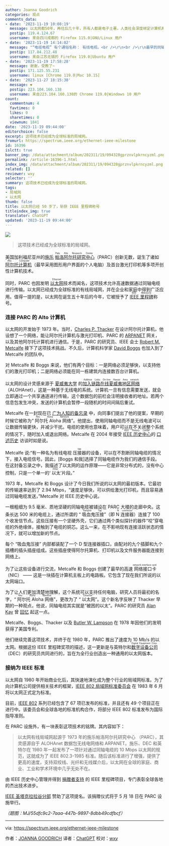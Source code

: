 ```yaml
---
author: Joanna Goodrich
categories: 观点
comments_data:
- date: '2023-11-19 10:08:19'
  message: 以太网都50年，再往后几十年，所有人都是电子土著，人类社会深度绑定计算机和互联网
  postip: 119.4.124.67
  username: 来自四川成都的 Firefox 115.0|GNU/Linux 用户
- date: '2023-11-19 14:14:02'
  message: "“电缆电视” 有个通俗名称： 有线电视。<br />\r\n<br />\r\n最早的同轴电缆网线就是现在老式的有线电视线（粗线）。后来才发展出细线。"
  postip: 117.84.212.48
  username: 来自江苏无锡的 Firefox 119.0|Ubuntu 用户
- date: '2023-11-19 17:58:28'
  message: 谢谢，受教了~
  postip: 171.125.55.231
  username: linux [Chrome 119.0|Mac 10.15]
- date: '2023-11-27 18:15:38'
  message: ❤️
  postip: 223.104.160.138
  username: 来自223.104.160.138的 Chrome 119.0|Windows 10 用户
count:
  commentnum: 4
  favtimes: 0
  likes: 0
  sharetimes: 0
  viewnum: 1841
date: '2023-11-19 09:44:00'
editorchoice: false
excerpt: 这项技术已经成为全球标准的局域网。
fromurl: https://spectrum.ieee.org/ethernet-ieee-milestone
id: 16396
islctt: true
banner_img: /data/attachment/album/202311/19/094328gprznvlpkrncyzml.png
permalink: /article-16396-1.html
index_img: /data/attachment/album/202311/19/094328gprznvlpkrncyzml.png.thumb.jpg
related: []
reviewer: wxy
selector: ''
summary: 这项技术已经成为全球标准的局域网。
tags:
- 局域网
- 以太网
thumb: false
title: 以太网已经 50 岁了，斩获 IEEE 里程碑称号
titleindex_img: true
translator: ChatGPT
updated: '2023-11-19 09:44:00'
---
```


![](/data/attachment/album/202311/19/094328gprznvlpkrncyzml.png)



> 
> 这项技术已经成为全球标准的局域网。
> 
> 
> 


美国加利福尼亚州的[施乐](https://www.xerox.com/en-us)<ruby> <a href="https://spectrum.ieee.org/xerox-parc">  帕洛阿尔托研究中心 </a> <rt>  Palo Alto Research Center </rt></ruby>（PARC）创新无数，诞生了诸如 <ruby> <a href="https://spectrum.ieee.org/xerox-alto">  阿尔托计算机 </a> <rt>  Alto Computer </rt></ruby>（最早采用图形用户界面的个人电脑）及首台激光打印机等多项开创性计算机技术。


同时，PARC 也因发明 <ruby> <a href="https://ethw.org/Ethernet">  以太网 </a> <rt>  Ethernet </rt></ruby> 技术而闻名，这项技术允许高速数据通过同轴电缆进行传输。以太网已经成为全球标准的有线局域网，并在企业和家庭中得到广泛应用。值得一提的是，以太网在诞生五十年后的今年，它被授予了 <ruby> <a href="https://ieeemilestones.ethw.org/Milestone-Proposal:Ethernet_Local_Area_Network_(LAN),_1973-1985">  IEEE 里程碑 </a> <rt>  IEEE Milestone </rt></ruby> 称号。


### 连接 PARC 的 Alto 计算机


以太网的开发始于 1973 年。当时，[Charles P. Thacker](https://amturing.acm.org/award_winners/thacker_1336106.cfm) 在设计阿尔托计算机，他设想了一个网络，能让阿尔托计算机与激光打印机、PARC 的 [ARPANET](https://ethw.org/ARPANET) 网关，以及其他阿尔托计算机进行通信。于是，PARC 的研究员、IEEE 会士 [Robert M. Metcalfe](https://ethw.org/Robert_M._Metcalfe) 接下了这项技术挑战。不久后，计算机科学家 [David Boggs](https://ethw.org/David_Boggs) 也加入到了 Metcalfe 的团队中。


对 Metcalfe 和 Boggs 来说，他们有两个目标：一是网络必须足够快，以支持他们的激光打印机；二是网络必须能在同一栋建筑内连接数百台计算机。


以太网的设计灵感来源于 [夏威夷大学](https://www.hawaii.edu/) 的 <ruby> <a href="https://spectrum.ieee.org/alohanet-introduced-random-access-protocols-to-the-computing-world">  加入链路在线夏威夷地区网络 </a> <rt>  Additive Links On-line Hawaii Area network </rt></ruby>（ALOHAnet），这是一种基于无线电的系统。计算机一旦有信息需要发送，就会立即通过一个共享通道进行传输，这个数据包的前栏会注明接收者的地址。若两个信息包发生冲突，发送的计算机会暂停一段随机的时间间隔后重试。


Metcalfe 在一封现在已 [广为人知的备忘录](https://ieeemilestones.ethw.org/w/images/a/af/Ref1_PARC_Ethernet_Memo_1973.pdf) 中，向同事们提出了他的提案，早期的时候它被称为“<ruby> 阿尔托 Aloha 网络 <rt>  Alto Aloha Network </rt></ruby>”。他提出，使用同轴电缆而不是无线电波可以让数据传输更快，并减少干扰。电缆的使用也意味着，用户可以在不关闭整个系统的情况下，随时加入或退出网络。Metcalfe 在 2004 年接受 <ruby> <a href="https://www.ieee.org/about/history-center/">  IEEE 历史中心 </a> <rt>  IEEE History Center </rt></ruby> 的 [口述历史](https://ethw.org/Oral-History:Robert_Metcalfe) 访谈时如是说。


Metcalfe 说:“有一种名为有线电视 <ruby> 压接器 <rt>  tap </rt></ruby> 的设备，可以在不割断同轴电缆的情况下，接入电缆信号。因此，[Boggs 和我]选择了同轴电缆作为我们的通信手段。在这封备忘录之中，我描述了以太网的运作原理——它是非常分布式的，没有中心控制，只是一个单一的‘<ruby> 以太 <rt>  Ether </rt></ruby>’片段。”


1973 年，Metcalfe 和 Boggs 设计了今日我们所说的以太网的最初版本。它最初的传输速率达到了 2.94 Mbps，“速度足够快，可以供给激光打印机，而且容易通过同轴电缆发送，”Metcalfe 对 IEEE 历史中心说。


一根粗细为 9.5 毫米、质地坚硬的同轴电缆被铺设在 PARC 大楼的走廊中央。这条长达 500 米的电缆上，通过所谓的 “<ruby> 吸血鬼压接 <rt>  Vampire Tap </rt></ruby>”（即 <ruby> N 连接器 <rt>  N connector </rt></ruby>）连接了 100 个收发信节点。这些压接有一个坚硬外壳，它们通过两个类似探针的器件“咬”穿电缆的外绝缘体，接触到了电缆的铜芯。这么一来，在不影响现有连接活跃状态的情况下，就可以增加新的节点。


每个 “吸血鬼压接” 内部都装配了一个 D 型连接器插口，由配对的九个插脚和九个插槽的插头插座组成。这些插座使得阿尔托算机、打印机以及文件服务器能连接到网络上。


为了让这些设备进行交流，Metcalfe 和 Boggs 创建了最早的高速<ruby> 网络接口卡 <rt>  network interface card </rt></ruby>（NIC） —— 这是一块插在计算机主板上的电路板。它包含了现在我们所说的以太网端口。


为了让人们更加清楚地理解，这个系统可以支持任何电脑，研究人员将最初的名字，“<ruby> 阿尔托 Aloha 网络 <rt>  Alto Aloha Network </rt></ruby>”，更改为了 “<ruby> 以太网 <rt>  Ethernet </rt></ruby>”。这个新名字反映了 Thacker 早期的一种观点，他说，同轴电缆其实就是“被困的以太”。PARC 的研究员 [Alan Kay](https://amturing.acm.org/award_winners/kay_3972189.cfm) 曾 [回忆](https://spectrum.ieee.org/xerox-parc) 起这一点。


Metcalfe、Boggs、Thacker 以及 [Butler W. Lampson](https://amturing.acm.org/award_winners/lampson_1142421.cfm) 在 1978 年因他们的发明获得了美国专利。


他们继续完善这项技术，并终于在 1980 年，PARC 推出了速度为 10 Mb/s 的以太网。根据这份 IEEE 里程碑奖项的描述，这一更新是与英特尔和 <ruby> <a href="https://en.wikipedia.org/wiki/Digital_Equipment_Corporation">  数字设备公司 </a> <rt>  Digital Equipment Corp. </rt></ruby>（DEC）的研究员共同进行的，旨在为全行业创造出一种通用的以太网版本。


### 接纳为 IEEE 标准


以太网自 1980 年开始商业化后，其快速地演化成为整个行业的局域网标准。为了向计算机公司提供相关技术的框架，[IEEE 802 局域网标准委员会](https://grouper.ieee.org/groups/802/es-ecsg/) 在 1983 年 6 月将以太网正式定为标准。


目前，[IEEE 802](https://www.ieee802.org/#:~:text=The%20IEEE%20802%20LAN%2FMAN,them%20on%20a%20global%20basis.) 系列已经包含了 67 项已发布的标准，并且还有 49 个项目正在进行中。该委员会和全球各地的标准机构合作，将部分 IEEE 802 标准发布为国际指导准则。


在 PARC 设施外，有一块表彰这项技术的铭牌。其内容如下：



> 
> 以太网有线局域网起源于 1973 年的施乐帕洛阿尔托研究中心 （PARC），其灵感源自于 ALOHAnet 数据包无线电网络和 ARPANET。施乐、DEC 和英特尔在 1980 年一起发布了一项针对通过同轴电缆的 10 Mbps 以太网的规范，这就成为了 IEEE 802.3-1985 标准。随后该标准进行了增强，提供了更高的速度，支持双绞线、光纤和无线媒介后，以太网在全球的家庭、商业、工业和学术环境中几乎无处不在。
> 
> 
> 


由 IEEE 历史中心管理并得到 [捐赠者支持](https://www.ieeefoundation.org/donate_history) 的 IEEE 里程碑项目，专门表彰全球各地的杰出技术进步。


[IEEE 圣塔克拉拉谷分部](https://ieeescv.org/) 赞助了这项提名。该捐赠仪式将于 5 月 18 日在 PARC 设施举行。


*（题图：MJ/55dfc9c2-7aaa-447b-9897-8dbb49cdfbcf）*




---


via: <https://spectrum.ieee.org/ethernet-ieee-milestone>


作者：[JOANNA GOODRICH](https://spectrum.ieee.org/u/joanna-goodrich) 译者：[ChatGPT](https://linux.cn/lctt/ChatGPT) 校对：[wxy](https://github.com/wxy)